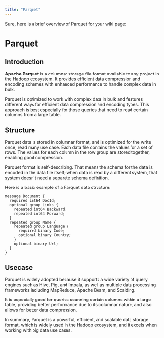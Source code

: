 ```yaml
---
title: "Parquet"
---
```

Sure, here is a brief overview of Parquet for your wiki page:

# Parquet

## Introduction

**Apache Parquet** is a columnar storage file format available to any project in the Hadoop ecosystem. It provides efficient data compression and encoding schemes with enhanced performance to handle complex data in bulk.

Parquet is optimized to work with complex data in bulk and features different ways for efficient data compression and encoding types. This approach is best especially for those queries that need to read certain columns from a large table.

## Structure

Parquet data is stored in columnar format, and is optimized for the write once, read many use case. Each data file contains the values for a set of rows. The values for each column in the row group are stored together, enabling good compression.

Parquet format is self-describing. That means the schema for the data is encoded in the data file itself; when data is read by a different system, that system doesn't need a separate schema definition.

Here is a basic example of a Parquet data structure:

```
message Document {
  required int64 DocId;
  optional group Links {
    repeated int64 Backward;
    repeated int64 Forward;
  }
  repeated group Name {
    repeated group Language {
      required binary Code;
      optional binary Country;
    }
    optional binary Url;
  }
}
```

## Usecase

Parquet is widely adopted because it supports a wide variety of query engines such as Hive, Pig, and Impala, as well as multiple data processing frameworks including MapReduce, Apache Beam, and Scalding.

It is especially good for queries scanning certain columns within a large table, providing better performance due to its columnar nature, and also allows for better data compression.

In summary, Parquet is a powerful, efficient, and scalable data storage format, which is widely used in the Hadoop ecosystem, and it excels when working with big data use cases.
